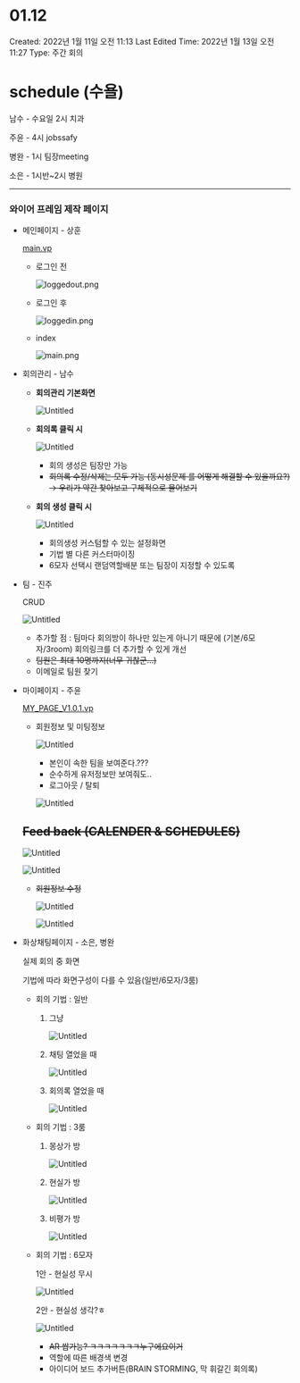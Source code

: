 # 01.12

Created: 2022년 1월 11일 오전 11:13
Last Edited Time: 2022년 1월 13일 오전 11:27
Type: 주간 회의

# schedule (수욜)

남수 - 수요일 2시 치과

주윤 - 4시 jobssafy

병완 - 1시 팀장meeting

소은 - 1시반~2시 병원

---

### 와이어 프레임 제작 **페이지**

- 메인페이지 - 상훈
    
    [main.vp](01%2012%20940b765bc8fd4079a033dc0e29c07b40/main.vp)
    
    - 로그인 전
        
        ![loggedout.png](01%2012%20940b765bc8fd4079a033dc0e29c07b40/loggedout.png)
        
    - 로그인 후
        
        ![loggedin.png](01%2012%20940b765bc8fd4079a033dc0e29c07b40/loggedin.png)
        
    - index
        
        ![main.png](01%2012%20940b765bc8fd4079a033dc0e29c07b40/main.png)
        
- 회의관리 - 남수
    - **회의관리 기본화면**
        
        ![Untitled](01%2012%20940b765bc8fd4079a033dc0e29c07b40/Untitled.png)
        
    - **회의록 클릭 시**
        
        ![Untitled](01%2012%20940b765bc8fd4079a033dc0e29c07b40/Untitled%201.png)
        
        - 회의 생성은 팀장만 가능
        - ~~회의록 수정/삭제는 모두 가능 (동시성문제 를 어떻게 해결할 수 있을까요?)
        → 우리가 약간 찾아보고 구체적으로 물어보기~~
        
    - **회의 생성 클릭 시**
        
        ![Untitled](01%2012%20940b765bc8fd4079a033dc0e29c07b40/Untitled%202.png)
        
        - 회의생성 커스텀할 수 있는 설정화면
        - 기법 별 다른 커스터마이징
        - 6모자 선택시 랜덤역할배분 또는 팀장이 지정할 수 있도록
    
- 팀 - 진주
    
    CRUD
    
    ![Untitled](01%2012%20940b765bc8fd4079a033dc0e29c07b40/Untitled%203.png)
    
    - 추가할 점 : 팀마다 회의방이 하나만 있는게 아니기 때문에 (기본/6모자/3room) 회의링크를 더 추가할 수 있게 개선
    - ~~팀원은 최대 10명까지(너무 귀찮군...)~~
    - 이메일로 팀원 찾기
    
- 마이페이지 - 주윤
    
    [MY_PAGE_V1.0.1.vp](01%2012%20940b765bc8fd4079a033dc0e29c07b40/MY_PAGE_V1.0.1.vp)
    
    - 회원정보 및 미팅정보
        
        ![Untitled](01%2012%20940b765bc8fd4079a033dc0e29c07b40/Untitled%204.png)
        
        - 본인이 속한 팀을 보여준다.???
        - 순수하게 유저정보만 보여줘도..
        - 로그아웃 / 탈퇴
        
        ![Untitled](01%2012%20940b765bc8fd4079a033dc0e29c07b40/Untitled%205.png)
        
    
    ## ~~Feed back (CALENDER & SCHEDULES)~~
    
    ![Untitled](01%2012%20940b765bc8fd4079a033dc0e29c07b40/Untitled%206.png)
    
    ![Untitled](01%2012%20940b765bc8fd4079a033dc0e29c07b40/Untitled%207.png)
    
    - ~~회원정보 수정~~
        
        ![Untitled](01%2012%20940b765bc8fd4079a033dc0e29c07b40/Untitled%208.png)
        
        ![Untitled](01%2012%20940b765bc8fd4079a033dc0e29c07b40/Untitled%209.png)
        
- 화상채팅페이지 - 소은, 병완
    
    실제 회의 중 화면
    
    기법에 따라 화면구성이 다를 수 있음(일반/6모자/3룸)
    
    - 회의 기법 : 일반
        1. 그냥
            
            ![Untitled](01%2012%20940b765bc8fd4079a033dc0e29c07b40/Untitled%2010.png)
            
        2. 채팅 열었을 때
            
            ![Untitled](01%2012%20940b765bc8fd4079a033dc0e29c07b40/Untitled%2011.png)
            
        3. 회의록 열었을 때
            
            ![Untitled](01%2012%20940b765bc8fd4079a033dc0e29c07b40/Untitled%2012.png)
            
    - 회의 기법 : 3룸
        1. 몽상가 방
            
            ![Untitled](01%2012%20940b765bc8fd4079a033dc0e29c07b40/Untitled%2013.png)
            
        2. 현실가 방
            
            ![Untitled](01%2012%20940b765bc8fd4079a033dc0e29c07b40/Untitled%2014.png)
            
        3. 비평가 방
            
            ![Untitled](01%2012%20940b765bc8fd4079a033dc0e29c07b40/Untitled%2015.png)
            
    - 회의 기법 : 6모자
        
        1안 - 현실성 무시
        
        ![Untitled](01%2012%20940b765bc8fd4079a033dc0e29c07b40/Untitled%2016.png)
        
        2안 - 현실성 생각?ㅎ
        
        ![Untitled](01%2012%20940b765bc8fd4079a033dc0e29c07b40/Untitled%2017.png)
        
        - ~~AR 쌉가능? ㅋㅋㅋㅋㅋㅋㅋ누구에요이거~~
        - 역할에 따른 배경색 변경
        - 아이디어 보드 추가버튼(BRAIN STORMING, 막 휘갈긴 회의록)